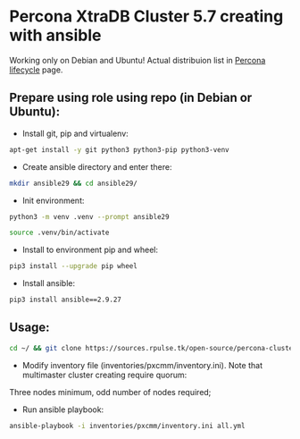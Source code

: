 # Percona XtraDB Cluster 5.7 creating with ansible
Working only on Debian and Ubuntu! Actual distribuion list in [Percona lifecycle](https://www.percona.com/services/policies/percona-software-support-lifecycle#mysql) page.

## Prepare using role using repo (in Debian or Ubuntu):

- Install git, pip and virtualenv:

```bash
apt-get install -y git python3 python3-pip python3-venv
```

- Create ansible directory and enter there:

```bash
mkdir ansible29 && cd ansible29/
```

- Init environment:

```bash
python3 -m venv .venv --prompt ansible29

source .venv/bin/activate
```

- Install to environment pip and wheel:

```bash
pip3 install --upgrade pip wheel
```

- Install ansible:

```bash
pip3 install ansible==2.9.27
```

## Usage:

```bash
cd ~/ && git clone https://sources.rpulse.tk/open-source/percona-cluster-5.7-demo.git && cd percona-cluster-5.7-demo/ansible
```

- Modify inventory file (inventories/pxcmm/inventory.ini). Note that multimaster cluster creating require quorum:

Three nodes minimum, odd number of nodes required;

- Run ansible playbook:

```bash
ansible-playbook -i inventories/pxcmm/inventory.ini all.yml
```
